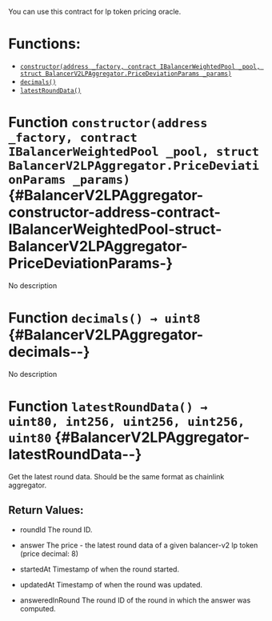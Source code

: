 You can use this contract for lp token pricing oracle.


# Functions:
- [`constructor(address _factory, contract IBalancerWeightedPool _pool, struct BalancerV2LPAggregator.PriceDeviationParams _params)`](#BalancerV2LPAggregator-constructor-address-contract-IBalancerWeightedPool-struct-BalancerV2LPAggregator-PriceDeviationParams-)
- [`decimals()`](#BalancerV2LPAggregator-decimals--)
- [`latestRoundData()`](#BalancerV2LPAggregator-latestRoundData--)



# Function `constructor(address _factory, contract IBalancerWeightedPool _pool, struct BalancerV2LPAggregator.PriceDeviationParams _params)` {#BalancerV2LPAggregator-constructor-address-contract-IBalancerWeightedPool-struct-BalancerV2LPAggregator-PriceDeviationParams-}
No description




# Function `decimals() → uint8` {#BalancerV2LPAggregator-decimals--}
No description




# Function `latestRoundData() → uint80, int256, uint256, uint256, uint80` {#BalancerV2LPAggregator-latestRoundData--}
Get the latest round data. Should be the same format as chainlink aggregator.



## Return Values:
- roundId The round ID.

- answer The price - the latest round data of a given balancer-v2 lp token (price decimal: 8)

- startedAt Timestamp of when the round started.

- updatedAt Timestamp of when the round was updated.

- answeredInRound The round ID of the round in which the answer was computed.
















